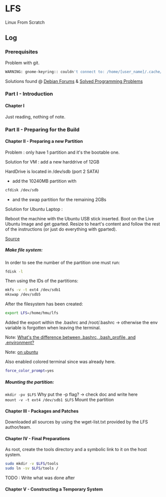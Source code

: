 # LFS
Linux From Scratch

## Log

### Prerequisites
Problem with git.
```bash
WARNING: gnome-keyring:: couldn't connect to: /home/[user_name]/.cache/keyring-[generated_string]/pkcs11
```
Solutions found @ [Debian Forums](https://lists.debian.org/debian-user/2014/05/msg00070.html) & [Solved Programming Problems](http://hongouru.blogspot.ch/2012/07/solved-warning-gnome-keyring-couldnt.html)


### Part I - Introduction

#### Chapter I
Just reading, nothing of note.

### Part II - Preparing for the Build

#### Chapter II - Preparing a new Partition
Problem : only have 1 partition and it's the bootable one.

Solution for VM : add a new harddrive of 12GB

HardDrive is located in /dev/sdb (port 2 SATA)
- add the 10240MB partition with 
```bash
cfdisk /dev/sdb
```
- and the swap partition for the remaining 2GBs

Solution for Ubuntu Laptop :

Reboot the machine with the Ubuntu USB stick inserted. Boot on the Live Ubuntu Image and get gparted. Resize to heart's content and follow the rest of the instructions (or just do everything with gparted).

[Source](http://askubuntu.com/questions/291888/can-i-adjust-reduce-my-partition-size-for-ubuntu)

##### Make file system:

In order to see the number of the partition one must run: 

```bash
fdisk -l
```
 
Then using the IDs of the partitions:
```bash
mkfs -v -t ext4 /dev/sdb1
mkswap /dev/sdb5
```

After the filesystem has been created:
```bash
export LFS=/home/hmu/lfs
```

Added the export within the .bashrc and /root/.bashrc -> otherwise the env variable is 
forgotten when leaving the terminal.

Note: [What's the difference between .bashrc, .bash_profile, and .environment?](http://stackoverflow.com/questions/415403/whats-the-difference-between-bashrc-bash-profile-and-environment)

Note: [on ubuntu](https://help.ubuntu.com/community/EnvironmentVariables)

Also enabled colored terminal since was already here.
```bash
force_color_prompt=yes
```

##### Mounting the partition:
`mkdir -pv $LFS` Why put the -p flag? -> check doc and write here <br>
`mount -v -t ext4 /dev/sdb1 $LFS` Mount the partition
#### Chapter III - Packages and Patches
Downloaded all sources by using the wget-list.txt provided by the LFS author/team.
#### Chapter IV - Final Preparations
As root, create the tools directory and a symbolic link to it on the host system.
```bash
sudo mkdir -v $LFS/tools
sudo ln -sv $LFS/tools /
```
TODO : Write what was done after
#### Chapter V - Constructing a Temporary System
